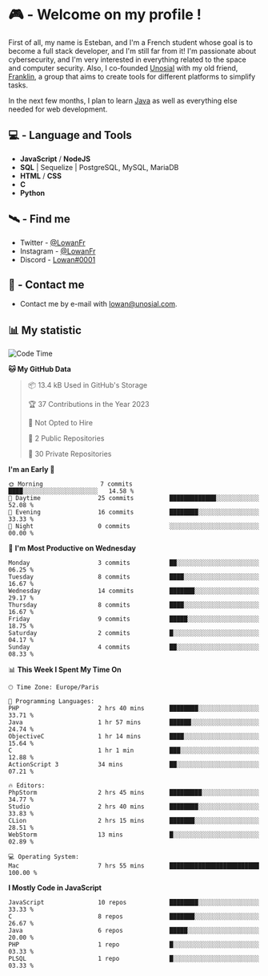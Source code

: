 # 🎮 - Welcome on my profile !
First of all, my name is Esteban, and I'm a French student whose goal is to become a full stack developer, and I'm still far from it!
I'm passionate about cybersecurity, and I'm very interested in everything related to the space and computer security.
Also, I co-founded [Unosial](https://github.com/Unosial) with my old friend, [Franklin](https://github.com/AbaFranklin/), a group that aims to create tools for different platforms to simplify tasks. 

In the next few months, I plan to learn [Java](https://www.java.com/) as well as everything else needed for web development.




## 💻 - Language and Tools
- **JavaScript** / **NodeJS**
- **SQL** | Sequelize | PostgreSQL, MySQL, MariaDB
- **HTML** / **CSS**
- **C**
- **Python**

## 🛰️ - Find me

 - Twitter - [@LowanFr](https://twitter.com/LowanFr/)
 - Instagram - [@LowanFr](https://instagram.com/LowanFr)
 - Discord -  [Lowan#0001](https://unosial.bio/Lowan)
 
## 📡 - Contact me
 - Contact me by e-mail with [lowan@unosial.com](mailto:lowan@unosial.com).

## 📊 My statistic
<!--START_SECTION:waka-->
![Code Time](http://img.shields.io/badge/Code%20Time-582%20hrs%2035%20mins-blue)

**🐱 My GitHub Data** 

> 📦 13.4 kB Used in GitHub's Storage 
 > 
> 🏆 37 Contributions in the Year 2023
 > 
> 🚫 Not Opted to Hire
 > 
> 📜 2 Public Repositories 
 > 
> 🔑 30 Private Repositories 
 > 
**I'm an Early 🐤** 

```text
🌞 Morning                7 commits           ████░░░░░░░░░░░░░░░░░░░░░   14.58 % 
🌆 Daytime                25 commits          █████████████░░░░░░░░░░░░   52.08 % 
🌃 Evening                16 commits          ████████░░░░░░░░░░░░░░░░░   33.33 % 
🌙 Night                  0 commits           ░░░░░░░░░░░░░░░░░░░░░░░░░   00.00 % 
```
📅 **I'm Most Productive on Wednesday** 

```text
Monday                   3 commits           ██░░░░░░░░░░░░░░░░░░░░░░░   06.25 % 
Tuesday                  8 commits           ████░░░░░░░░░░░░░░░░░░░░░   16.67 % 
Wednesday                14 commits          ███████░░░░░░░░░░░░░░░░░░   29.17 % 
Thursday                 8 commits           ████░░░░░░░░░░░░░░░░░░░░░   16.67 % 
Friday                   9 commits           █████░░░░░░░░░░░░░░░░░░░░   18.75 % 
Saturday                 2 commits           █░░░░░░░░░░░░░░░░░░░░░░░░   04.17 % 
Sunday                   4 commits           ██░░░░░░░░░░░░░░░░░░░░░░░   08.33 % 
```


📊 **This Week I Spent My Time On** 

```text
🕑︎ Time Zone: Europe/Paris

💬 Programming Languages: 
PHP                      2 hrs 40 mins       ████████░░░░░░░░░░░░░░░░░   33.71 % 
Java                     1 hr 57 mins        ██████░░░░░░░░░░░░░░░░░░░   24.74 % 
ObjectiveC               1 hr 14 mins        ████░░░░░░░░░░░░░░░░░░░░░   15.64 % 
C                        1 hr 1 min          ███░░░░░░░░░░░░░░░░░░░░░░   12.88 % 
ActionScript 3           34 mins             ██░░░░░░░░░░░░░░░░░░░░░░░   07.21 % 

🔥 Editors: 
PhpStorm                 2 hrs 45 mins       █████████░░░░░░░░░░░░░░░░   34.77 % 
Studio                   2 hrs 40 mins       ████████░░░░░░░░░░░░░░░░░   33.83 % 
CLion                    2 hrs 15 mins       ███████░░░░░░░░░░░░░░░░░░   28.51 % 
WebStorm                 13 mins             █░░░░░░░░░░░░░░░░░░░░░░░░   02.89 % 

💻 Operating System: 
Mac                      7 hrs 55 mins       █████████████████████████   100.00 % 
```

**I Mostly Code in JavaScript** 

```text
JavaScript               10 repos            ████████░░░░░░░░░░░░░░░░░   33.33 % 
C                        8 repos             ███████░░░░░░░░░░░░░░░░░░   26.67 % 
Java                     6 repos             █████░░░░░░░░░░░░░░░░░░░░   20.00 % 
PHP                      1 repo              █░░░░░░░░░░░░░░░░░░░░░░░░   03.33 % 
PLSQL                    1 repo              █░░░░░░░░░░░░░░░░░░░░░░░░   03.33 % 
```




<!--END_SECTION:waka-->

